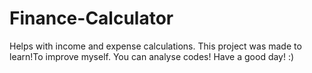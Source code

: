 # Finance-Calculator
Helps with income and expense calculations.
This project was made to learn!To improve myself.
You can analyse codes!
Have a good day! :)
